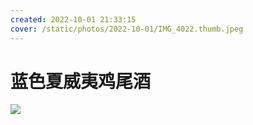 ```yaml
---
created: 2022-10-01 21:33:15
cover: /static/photos/2022-10-01/IMG_4022.thumb.jpeg
---
```


# 蓝色夏威夷鸡尾酒

![](/static/photos/2022-10-01/IMG_4022.jpeg)
